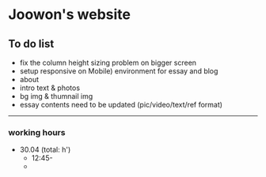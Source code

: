Joowon's website
=================

To do list
-----------

* fix the column height sizing problem on bigger screen
* setup responsive on Mobile) environment for essay and blog
* about
* intro text & photos
* bg img & thumnail img
* essay contents need to be updated (pic/video/text/ref format)

---------------

### working hours
* 30.04 (total: h')
  - 12:45-
  -
